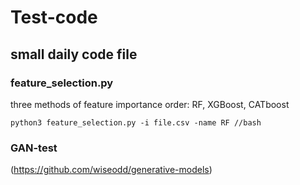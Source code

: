 # Test-code
## small daily code file<br>
### feature_selection.py 
three methods of feature importance order: RF, XGBoost, CATboost <br>
```
python3 feature_selection.py -i file.csv -name RF //bash
```
### GAN-test 
(https://github.com/wiseodd/generative-models) <br>


